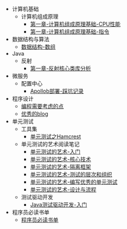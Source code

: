 - 计算机基础
  - 计算机组成原理
    - [第一章-计算机组成原理基础-CPU性能](计算机基础/计算机组成原理基础-CPU性能.md)
    - [第一章-计算机组成原理基础-指令](计算机基础/计算机组成原理基础-指令.md)
- 数据结构与算法
  - [数据结构-数组](数据结构与算法/数据结构-数组.md)
- Java
  - 反射
    - [第一章-反射核心类库分析](java/反射/第一章-反射核心类库分析.md)
- 微服务
  - 配置中心
    - [Apollob部署-踩坑记录](微服务/配置中心/apollo-踩坑记录.md)
- 程序设计
  - [编程需要考虑的点](程序设计/编程需要考虑的点.md)
  - [优秀的blog](程序设计/优秀的blog.md)
- 单元测试
  - 工具集
    - [单元测试之Hamcrest](单元测试/单元测试之Hamcrest.md)
  - 单元测试的艺术阅读笔记
    - [单元测试的艺术-入门](单元测试/单元测试的艺术-入门.md)
    - [单元测试的艺术-核心技术](单元测试/单元测试的艺术-核心技术.md)
    - [单元测试的艺术-隔离框架](单元测试/单元测试的艺术-隔离框架.md)
    - [单元测试的艺术-测试的层次和组织](单元测试/单元测试的艺术-测试的层次和组织.md)
    - [单元测试的艺术-编写优秀的单元测试](单元测试/单元测试的艺术-编写优秀的单元测试.md)
    - [单元测试的艺术-设计与流程](单元测试/单元测试的艺术-设计与流程.md)
  - 测试驱动开发
    - [Java测试驱动开发-入门](单元测试/Java测试驱动开发-入门.md)
- 程序员必读书单
  - [程序员必读书单](程序员必读书单/程序员必读书单.md)
